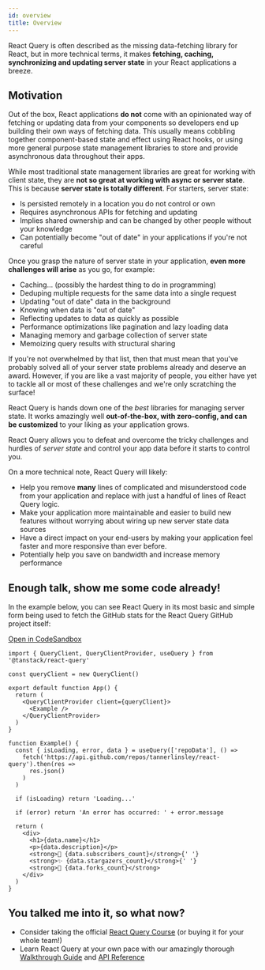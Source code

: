 ```yaml
---
id: overview
title: Overview
---
```


React Query is often described as the missing data-fetching library for React, but in more technical terms, it makes **fetching, caching, synchronizing and updating server state** in your React applications a breeze.

## Motivation

Out of the box, React applications **do not** come with an opinionated way of fetching or updating data from your components so developers end up building their own ways of fetching data. This usually means cobbling together component-based state and effect using React hooks, or using more general purpose state management libraries to store and provide asynchronous data throughout their apps.

While most traditional state management libraries are great for working with client state, they are **not so great at working with async or server state**. This is because **server state is totally different**. For starters, server state:

- Is persisted remotely in a location you do not control or own
- Requires asynchronous APIs for fetching and updating
- Implies shared ownership and can be changed by other people without your knowledge
- Can potentially become "out of date" in your applications if you're not careful

Once you grasp the nature of server state in your application, **even more challenges will arise** as you go, for example:

- Caching... (possibly the hardest thing to do in programming)
- Deduping multiple requests for the same data into a single request
- Updating "out of date" data in the background
- Knowing when data is "out of date"
- Reflecting updates to data as quickly as possible
- Performance optimizations like pagination and lazy loading data
- Managing memory and garbage collection of server state
- Memoizing query results with structural sharing

If you're not overwhelmed by that list, then that must mean that you've probably solved all of your server state problems already and deserve an award. However, if you are like a vast majority of people, you either have yet to tackle all or most of these challenges and we're only scratching the surface!

React Query is hands down one of the _best_ libraries for managing server state. It works amazingly well **out-of-the-box, with zero-config, and can be customized** to your liking as your application grows.

React Query allows you to defeat and overcome the tricky challenges and hurdles of _server state_ and control your app data before it starts to control you.

On a more technical note, React Query will likely:

- Help you remove **many** lines of complicated and misunderstood code from your application and replace with just a handful of lines of React Query logic.
- Make your application more maintainable and easier to build new features without worrying about wiring up new server state data sources
- Have a direct impact on your end-users by making your application feel faster and more responsive than ever before.
- Potentially help you save on bandwidth and increase memory performance

## Enough talk, show me some code already!

In the example below, you can see React Query in its most basic and simple form being used to fetch the GitHub stats for the React Query GitHub project itself:

[Open in CodeSandbox](https://codesandbox.io/s/github/tannerlinsley/react-query/tree/main/examples/simple)

```tsx
import { QueryClient, QueryClientProvider, useQuery } from '@tanstack/react-query'

const queryClient = new QueryClient()

export default function App() {
  return (
    <QueryClientProvider client={queryClient}>
      <Example />
    </QueryClientProvider>
  )
}

function Example() {
  const { isLoading, error, data } = useQuery(['repoData'], () =>
    fetch('https://api.github.com/repos/tannerlinsley/react-query').then(res =>
      res.json()
    )
  )

  if (isLoading) return 'Loading...'

  if (error) return 'An error has occurred: ' + error.message

  return (
    <div>
      <h1>{data.name}</h1>
      <p>{data.description}</p>
      <strong>👀 {data.subscribers_count}</strong>{' '}
      <strong>✨ {data.stargazers_count}</strong>{' '}
      <strong>🍴 {data.forks_count}</strong>
    </div>
  )
}
```

## You talked me into it, so what now?

- Consider taking the official [React Query Course](https://ui.dev/react-query?from=tanstack) (or buying it for your whole team!)
- Learn React Query at your own pace with our amazingly thorough [Walkthrough Guide](../installation) and [API Reference](../reference/useQuery)

